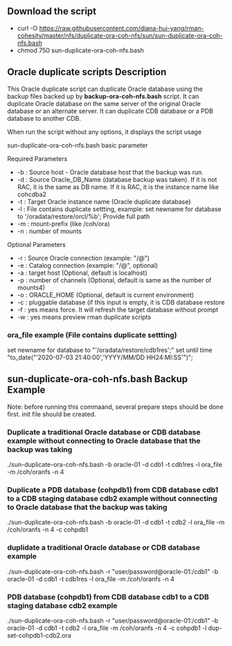 ## Download the script

- curl -O https://raw.githubusercontent.com/diana-hui-yang/rman-cohesity/master/nfs/duplicate-ora-coh-nfs/sun/sun-duplicate-ora-coh-nfs.bash
- chmod 750 sun-duplicate-ora-coh-nfs.bash

## Oracle duplicate scripts Description
This Oracle duplicate script can duplicate Oracle database using the backup files backed up by **backup-ora-coh-nfs.bash** script. It can duplicate Oracle database on the same server of the original Oracle database or an alternate server. It can duplicate CDB database or a PDB database to another CDB. 

When run the script without any options, it displays the script usage

sun-duplicate-ora-coh-nfs.bash basic parameter

Required Parameters
- -b : Source host - Oracle database host that the backup was run.
- -d : Source Oracle_DB_Name (database backup was taken). If it is not RAC, it is the same as DB name. If it is RAC, it is the instance name like cohcdba2
- -t : Target Oracle instance name (Oracle duplicate database)
- -l : File contains duplicate settting, example: set newname for database to '/oradata/restore/orcl/%b'; Provide full path
- -m : mount-prefix (like /coh/ora)
- -n : number of mounts

Optional Parameters
- -r : Source Oracle connection (example: "<dbuser>/<dbpass>@<target db connection>")
- -e : Catalog connection (example: "<dbuser>/<dbpass>@<catalog connection string>", optional)
- -a : target host (Optional, default is localhost)
- -p : number of channels (Optional, default is same as the number of mounts4)
- -o : ORACLE_HOME (Optional, default is current environment)
- -c : pluggable database (if this input is empty, it is CDB database restore
- -f : yes means force. It will refresh the target database without prompt
- -w : yes means preview rman duplicate scripts


### ora_file example (File contains duplicate settting)
set newname for database to "'/oradata/restore/cdb1res';"
set until time \"to_date("'2020-07-03 21:40:00','YYYY/MM/DD HH24:MI:SS'")\";


## sun-duplicate-ora-coh-nfs.bash Backup Example
Note: before running this commaand, several prepare steps should be done first. init file should be created.
### Duplicate a traditional Oracle database or CDB database example without connecting to Oracle database that the backup was taking
./sun-duplicate-ora-coh-nfs.bash  -b oracle-01 -d cdb1 -t cdb1res -l ora_file -m  /coh/oranfs -n 4

### Duplicate a PDB database (cohpdb1) from CDB database cdb1 to a CDB staging database cdb2 example without connecting to Oracle database that the backup was taking
./sun-duplicate-ora-coh-nfs.bash -b oracle-01 -d cdb1 -t cdb2 -l ora_file -m  /coh/oranfs -n 4 -c cohpdb1

### duplidate a traditional Oracle database or CDB database example
./sun-duplicate-ora-coh-nfs.bash -r "user/password@oracle-01:/cdb1" -b oracle-01 -d cdb1 -t cdb1res -l ora_file -m  /coh/oranfs -n 4
  
###  PDB database (cohpdb1) from CDB database cdb1 to a CDB staging database cdb2 example
./sun-duplicate-ora-coh-nfs.bash -r "user/password@oracle-01:/cdb1" -b oracle-01 -d cdb1 -t cdb2 -l ora_file -m  /coh/oranfs -n 4 -c cohpdb1 -l dup-set-cohpdb1-cdb2.ora
